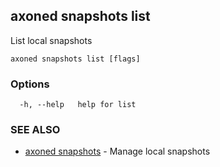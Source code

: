 ## axoned snapshots list

List local snapshots

```
axoned snapshots list [flags]
```

### Options

```
  -h, --help   help for list
```

### SEE ALSO

* [axoned snapshots](axoned_snapshots.md)	 - Manage local snapshots
